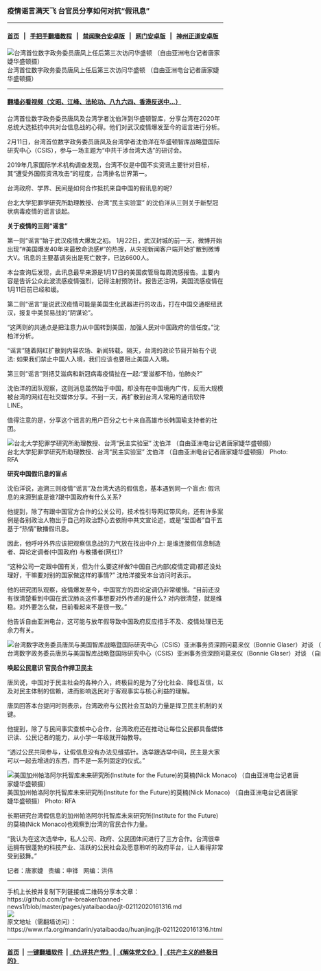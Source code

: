 ### 疫情谣言满天飞   台官员分享如何对抗“假讯息”
------------------------

#### [首页](https://github.com/gfw-breaker/banned-news1/blob/master/README.md) &nbsp;&nbsp;|&nbsp;&nbsp; [手把手翻墙教程](https://github.com/gfw-breaker/guides/wiki) &nbsp;&nbsp;|&nbsp;&nbsp; [禁闻聚合安卓版](https://github.com/gfw-breaker/bn-android) &nbsp;&nbsp;|&nbsp;&nbsp; [网门安卓版](https://github.com/oGate2/oGate) &nbsp;&nbsp;|&nbsp;&nbsp; [神州正道安卓版](https://github.com/SzzdOgate/update) 



<div id="headerimg">
 <img alt="台湾首位数字政务委员唐凤上任后第三次访问华盛顿 （自由亚洲电台记者唐家婕华盛顿摄）" src="https://www.rfa.org/mandarin/yataibaodao/huanjing/jt-02112020161316.html/1.jpg/@@images/338313f1-2485-4ab2-b2b5-ee89ace94af2.jpeg" title="台湾首位数字政务委员唐凤上任后第三次访问华盛顿 （自由亚洲电台记者唐家婕华盛顿摄）"/>
 <div id="headerimgcontents">
  <div id="headerimgcaption">
   <span>
    台湾首位数字政务委员唐凤上任后第三次访问华盛顿 （自由亚洲电台记者唐家婕华盛顿摄）
   </span>
   <!-- zoomattribute -->
  </div>
  <!-- headerimgcaption -->
 </div>
 <!-- headerimagecontents -->
</div>

<hr/>


#### [翻墙必看视频（文昭、江峰、法轮功、八九六四、香港反送中...）](https://github.com/gfw-breaker/banned-news1/blob/master/pages/link3.md)

<div id="storytext">
 <div>
  <div class="slot_header">
  </div>
 </div>
 <p>
  台湾首位数字政务委员唐凤及台湾学者沈伯洋到华盛顿智库，分享台湾在2020年总统大选抵抗中共对台信息战的心得。他们对武汉疫情爆发至今的谣言进行分析。
 </p>
 <p>
  2月11日，台湾首位数字政务委员唐凤及台湾学者沈伯洋在华盛顿智库战略暨国际研究中心（CSIS），参与一场主题为“中共干涉台湾大选”的研讨会。
 </p>
 <p>
  2019年几家国际学术机构调查发现，台湾不仅是中国不实资讯主要针对目标，其“遭受外国假资讯攻击”的程度，台湾排名世界第一。
 </p>
 <p>
  台湾政府、学界、民间是如何合作抵抗来自中国的假讯息的呢?
 </p>
 <p>
  台北大学犯罪学研究所助理教授、台湾“民主实验室” 的沈伯洋从三则关于新型冠状病毒疫情的谣言谈起。
 </p>
 <p>
 </p>
 <p>
 </p>
 <p>
  <b>
   关于疫情的三则“谣言”
  </b>
 </p>
 <p>
  第一则“谣言”始于武汉疫情大爆发之初。 1月22日，武汉封城的前一天，微博开始出现“#美国爆发40年来最致命流感#”的热搜，从央视新闻客户端开始扩散到微博大V。讯息的主要基调突出是死亡数字，已达6600人。
 </p>
 <p>
  本台查询后发现，此讯息最早来源是1月17日的美国疾管局每周流感报告。主要内容是告诉公众此波流感疫情强烈，记得注射预防针。报告还注明，美国流感疫情在1月11日前已经和缓。
 </p>
 <p>
  第二则“谣言”是说武汉疫情可能是美国生化武器进行的攻击，打在中国交通枢纽武汉，报复中美贸易战的“阴谋论”。
 </p>
 <p>
  “这两则的共通点是把注意力从中国转到美国，加强人民对中国政府的信任度。”沈柏洋分析。
 </p>
 <p>
  “谣言”随着网红扩散到内容农场、新闻转载。隔天，台湾的政论节目开始有个说法: 如果我们禁止中国人入境，我们应该也要阻止美国人入境。
 </p>
 <p>
  第三则“谣言”则把艾滋病和新冠病毒疫情扯在一起:“爱滋都不怕，怕肺炎?”
 </p>
 <p>
  沈伯洋的团队观察，这则消息虽然始于中国，却没有在中国境内广传，反而大规模被台湾的网红在社交媒体分享。不到一天，再扩散到台湾人常用的通讯软件LINE。
 </p>
 <p>
  值得注意的是，分享这个谣言的用户百分之七十来自高雄市长韩国瑜支持者的社团。
 </p>
 <p>
  <div class="image-inline captioned" style="width:680px;">
   <div style="width:680px;">
    <img alt="台北大学犯罪学研究所助理教授、台湾“民主实验室” 沈伯洋 （自由亚洲电台记者唐家婕华盛顿摄）" src="https://www.rfa.org/mandarin/yataibaodao/huanjing/jt-02112020161316.html/3.JPG" title="台北大学犯罪学研究所助理教授、台湾“民主实验室” 沈伯洋 （自由亚洲电台记者唐家婕华盛顿摄）"/>
   </div>
   <div class="image-caption">
    <span style="width:680px;">
     台北大学犯罪学研究所助理教授、台湾“民主实验室” 沈伯洋 （自由亚洲电台记者唐家婕华盛顿摄）
    </span>
    <span class="copyright">
     Photo: RFA
    </span>
   </div>
  </div>
 </p>
 <p>
  <b>
   研究中国假讯息的盲点
  </b>
 </p>
 <p>
  沈伯洋说，追溯三则疫情“谣言”及台湾大选的假信息，基本遇到同一个盲点: 假讯息的来源到底是谁?跟中国政府有什么关系?
 </p>
 <p>
  他提到，除了有跟中国官方合作的公关公司，技术性引导网红带风向，还有许多案例是各别政治人物出于自己的政治野心去依附中共文宣论述，或是“爱国者”自干五基于“热情”散播假讯息。
 </p>
 <p>
  因此，他呼吁外界应该把观察信息战的力气放在找出中介上: 是谁连接假信息制造者、舆论定调者(中国政府) 与散播者(网红)?
 </p>
 <p>
  “这种公司一定跟中国有关，但为什么要这样做?中国自己内部(疫情定调)都还没处理好，干嘛要对别的国家做这样的事情?” 沈柏洋接受本台访问时表示。
 </p>
 <p>
  他的研究团队观察，疫情爆发至今，中国官方的舆论定调仍非常缓慢。“目前还没有很清楚看到中国在武汉肺炎这件事想要对外传递的是什么? 对内很清楚，就是维稳。对外要怎么做，目前看起来不是很一致。”
 </p>
 <p>
  他告诉自由亚洲电台，这可能与放年假导致中国政府反应措手不及、疫情处理已无余力有关。
 </p>
 <p>
  <div class="image-inline captioned" style="width:2500px;">
   <div style="width:2500px;">
    <img alt="台湾数字政务委员唐凤与美国智库战略暨国际研究中心（CSIS）亚洲事务资深顾问葛来仪（Bonnie Glaser）对谈 （自由亚洲电台记者唐家婕华盛顿摄）" src="https://www.rfa.org/mandarin/yataibaodao/huanjing/jt-02112020161316.html/2.jpg" title="台湾数字政务委员唐凤与美国智库战略暨国际研究中心（CSIS）亚洲事务资深顾问葛来仪（Bonnie Glaser）对谈 （自由亚洲电台记者唐家婕华盛顿摄）"/>
   </div>
   <div class="image-caption">
    <span style="width:2500px;">
     台湾数字政务委员唐凤与美国智库战略暨国际研究中心（CSIS）亚洲事务资深顾问葛来仪（Bonnie Glaser）对谈 （自由亚洲电台记者唐家婕华盛顿摄）
    </span>
    <span class="copyright">
     Photo: RFA
    </span>
   </div>
  </div>
 </p>
 <p>
  <b>
   唤起公民意识
  </b>
  <b>
  </b>
  <b>
   官民合作捍卫民主
  </b>
 </p>
 <p>
  唐凤说，中国对于民主社会的各种介入，终极目的是为了分化社会、降低互信，以及对民主体制的信赖，进而影响选民对于客观事实与核心利益的理解。
 </p>
 <p>
  唐凤回答本台提问时则表示，台湾政府与公民社会互助的力量是捍卫民主机制的关键。
 </p>
 <p>
  他提到，除了与民间事实查核中心合作，台湾政府还在推动让每位公民都具备媒体识读、公民记者的能力，从小学一年级就开始教导。
 </p>
 <p>
  “透过公民共同参与，让假信息没有办法见缝插针。选举跟选举中间，民主是大家可以一起去增进的东西，而不是一系列固定的仪式。”
 </p>
 <p>
  <div class="image-inline captioned" style="width:680px;">
   <div style="width:680px;">
    <img alt="美国加州帕洛阿尔托智库未来研究所(Institute for the Future)的莫楠(Nick Monaco) （自由亚洲电台记者唐家婕华盛顿摄）" src="https://www.rfa.org/mandarin/yataibaodao/huanjing/jt-02112020161316.html/5.JPG" title="美国加州帕洛阿尔托智库未来研究所(Institute for the Future)的莫楠(Nick Monaco) （自由亚洲电台记者唐家婕华盛顿摄）"/>
   </div>
   <div class="image-caption">
    <span style="width:680px;">
     美国加州帕洛阿尔托智库未来研究所(Institute for the Future)的莫楠(Nick Monaco) （自由亚洲电台记者唐家婕华盛顿摄）
    </span>
    <span class="copyright">
     Photo: RFA
    </span>
   </div>
  </div>
 </p>
 <p>
  长期研究台湾假信息的加州帕洛阿尔托智库未来研究所(Institute for the Future)的莫楠(Nick Monaco)也观察到台湾的官民合作力量。
 </p>
 <p>
  “我认为在这次选举中，私人公司、政府、公民团体间进行了三方合作。台湾很幸运拥有很蓬勃的科技产业、活跃的公民社会及愿意聆听的政府平台，让人看得非常受到鼓舞。”
 </p>
 <p>
 </p>
 <p>
  记者：唐家婕   责编：申铧   网编：洪伟
 </p>
</div>

<hr/>
手机上长按并复制下列链接或二维码分享本文章：<br/>
https://github.com/gfw-breaker/banned-news1/blob/master/pages/yataibaodao/jt-02112020161316.md <br/>
<a href='https://github.com/gfw-breaker/banned-news1/blob/master/pages/yataibaodao/jt-02112020161316.md'><img src='https://github.com/gfw-breaker/banned-news1/blob/master/pages/yataibaodao/jt-02112020161316.md.png'/></a> <br/>
原文地址（需翻墙访问）：https://www.rfa.org/mandarin/yataibaodao/huanjing/jt-02112020161316.html


------------------------
#### [首页](https://github.com/gfw-breaker/banned-news1/blob/master/README.md) &nbsp;|&nbsp; [一键翻墙软件](https://github.com/gfw-breaker/nogfw/blob/master/README.md) &nbsp;| [《九评共产党》](https://github.com/gfw-breaker/9ping.md/blob/master/README.md#九评之一评共产党是什么) | [《解体党文化》](https://github.com/gfw-breaker/jtdwh.md/blob/master/README.md) | [《共产主义的终极目的》](https://github.com/gfw-breaker/gczydzjmd.md/blob/master/README.md)


<img src='http://gfw-breaker.win/banned-news/pages/yataibaodao/jt-02112020161316.md' width='0px' height='0px'/>